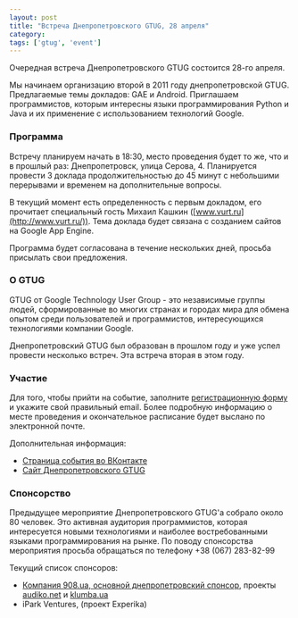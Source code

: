 ```yaml
---
layout: post
title: "Встреча Днепропетровского GTUG, 28 апреля"
category: 
tags: ['gtug', 'event']
---
```

Очередная встреча Днепропетровского GTUG состоится 28-го апреля.

Мы начинаем организацию второй в 2011 году днепропетровской GTUG. Предлагаемые темы докладов: GAE и Android. Приглашаем программистов, которым интересны языки программирования Python и Java и их применение с использованием технологий Google.

### Программа

Встречу планируем начать в 18:30, место проведения будет то же, что и в прошлый раз: Днепропетровск, улица Серова, 4. Планируется провести 3 доклада продолжительностью до 45 минут с небольшими перерывами и временем на дополнительные вопросы. 

В текущий момент есть определенность с первым докладом, его прочитает специальный гость Михаил Кашкин ([www.vurt.ru](http://www.vurt.ru/)). Тема доклада будет связана с созданием сайтов на Google App Engine.

Программа будет согласована в течение нескольких дней, просьба присылать свои предложения.

### О GTUG

GTUG от Google Technology User Group - это независимые группы людей, сформированные во многих странах и городах мира для обмена опытом среди пользователей и программистов, интересующихся технологиями компании Google.

Днепропетровский GTUG был образован в прошлом году и уже успел провести несколько встреч. Эта встреча вторая в этом году.

### Участие

Для того, чтобы прийти на событие, заполните [регистрационную форму](http://bit.ly/ewjtW2) и укажите свой правильный email. Более подробную информацию о месте проведения и окончательное расписание будет выслано по электронной почте.

Дополнительная информация:

- [Страница события во ВКонтакте](http://vkontakte.ru/event26084418)
- [Сайт Днепропетровского GTUG](http://dnepr.gtugs.org/home)

### Спонсорство

Предыдущее мероприятие Днепропетровского GTUG'а собрало около 80 человек. Это активная аудитория программистов, которая интересуется новыми технологиями и наиболее востребованными языками программирования на рынке.
По поводу спонсорства мероприятия просьба обращаться по телефону +38 (067) 283-82-99

Текущий список спонсоров:

- [Компания 908.ua, основной днепропетровский спонсор](http://www.908.ua/), проекты [audiko.net](http://audiko.net) и [klumba.ua](http://klumba.ua)
- iPark Ventures, (проект Experika)

